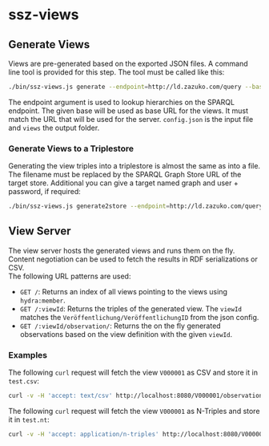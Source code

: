 # ssz-views

## Generate Views

Views are pre-generated based on the exported JSON files.
A command line tool is provided for this step.
The tool must be called like this:

```bash
./bin/ssz-views.js generate --endpoint=http://ld.zazuko.com/query --base=http://localhost:8080/ config.json views
```

The endpoint argument is used to lookup hierarchies on the SPARQL endpoint.
The given base will be used as base URL for the views.
It must match the URL that will be used for the server.
`config.json` is the input file and `views` the output folder.

### Generate Views to a Triplestore

Generating the view triples into a triplestore is almost the same as into a file.
The filename must be replaced by the SPARQL Graph Store URL of the target store.
Additional you can give a target named graph and user + password, if required:

```bash
./bin/ssz-views.js generate2store --endpoint=http://ld.zazuko.com/query --base=http://localhost:8080/ config.json http://localhost:3030/ssz/data
```

## View Server

The view server hosts the generated views and runs them on the fly.
Content negotiation can be used to fetch the results in RDF serializations or CSV.  
The following URL patterns are used:

- `GET /`: Returns an index of all views pointing to the views using `hydra:member`. 
- `GET /:viewId`: Returns the triples of the generated view.
  The `viewId` matches the `Veröffentlichung/VeröffentlichungID` from the json config.
- `GET /:viewId/observation/`: Returns the on the fly generated observations based on the view definition with the given `viewId`.

### Examples

The following `curl` request will fetch the view `V000001` as CSV and store it in `test.csv`:

```bash
curl -v -H 'accept: text/csv' http://localhost:8080/V000001/observation/ > test.csv
```

The following `curl` request will fetch the view `V000001` as N-Triples and store it in `test.nt`:

```bash
curl -v -H 'accept: application/n-triples' http://localhost:8080/V000001/observation/ > test.nt
```
